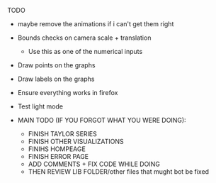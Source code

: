 TODO
- maybe remove the animations if i can't get them right
- Bounds checks on camera scale + translation
  - Use this as one of the numerical inputs
- Draw points on the graphs
- Draw labels on the graphs

- Ensure everything works in firefox
- Test light mode

- MAIN TODO (IF YOU FORGOT WHAT YOU WERE DOING):
  - FINISH TAYLOR SERIES
  - FINISH OTHER VISUALIZATIONS
  - FINIHS HOMPEAGE
  - FINISH ERROR PAGE
  - ADD COMMENTS + FIX CODE WHILE DOING
  - THEN REVIEW LIB FOLDER/other files that mught bot be fixed